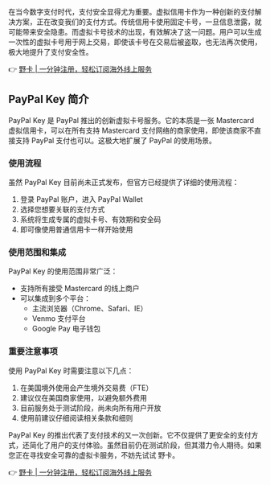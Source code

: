 在当今数字支付时代，支付安全显得尤为重要。虚拟信用卡作为一种创新的支付解决方案，正在改变我们的支付方式。传统信用卡使用固定卡号，一旦信息泄露，就可能带来安全隐患。而虚拟卡号技术的出现，有效解决了这一问题。用户可以生成一次性的虚拟卡号用于网上交易，即使该卡号在交易后被盗取，也无法再次使用，极大地提升了支付安全性。

👉 [野卡 | 一分钟注册，轻松订阅海外线上服务](https://bit.ly/bewildcard)

## PayPal Key 简介

PayPal Key 是 PayPal 推出的创新虚拟卡号服务。它的本质是一张 Mastercard 虚拟信用卡，可以在所有支持 Mastercard 支付网络的商家使用，即使该商家不直接支持 PayPal 支付也可以。这极大地扩展了 PayPal 的使用场景。

### 使用流程

虽然 PayPal Key 目前尚未正式发布，但官方已经提供了详细的使用流程：

1. 登录 PayPal 账户，进入 PayPal Wallet
2. 选择您想要关联的支付方式
3. 系统将生成专属的虚拟卡号、有效期和安全码
4. 即可像使用普通信用卡一样开始使用

### 使用范围和集成

PayPal Key 的使用范围非常广泛：

- 支持所有接受 Mastercard 的线上商户
- 可以集成到多个平台：
  - 主流浏览器（Chrome、Safari、IE）
  - Venmo 支付平台
  - Google Pay 电子钱包

### 重要注意事项

使用 PayPal Key 时需要注意以下几点：

1. 在美国境外使用会产生境外交易费（FTE）
2. 建议仅在美国商家使用，以避免额外费用
3. 目前服务处于测试阶段，尚未向所有用户开放
4. 使用前建议仔细阅读相关条款和细则

PayPal Key 的推出代表了支付技术的又一次创新。它不仅提供了更安全的支付方式，还简化了用户的支付体验。虽然目前仍在测试阶段，但其潜力令人期待。如果您正在寻找安全可靠的虚拟卡服务，不妨先试试 野卡。

👉 [野卡 | 一分钟注册，轻松订阅海外线上服务](https://bit.ly/bewildcard)
